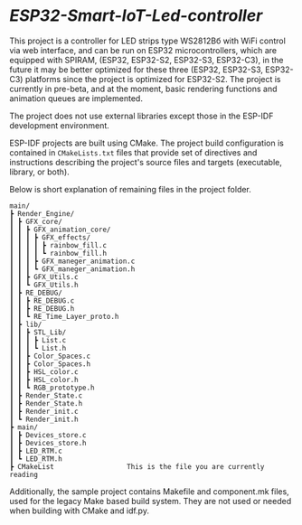 # _ESP32-Smart-IoT-Led-controller_

This project is a controller for LED strips type WS2812Bб with WiFi control via web interface, and can be run on ESP32 microcontrollers, which are equipped with SPIRAM, (ESP32, ESP32-S2, ESP32-S3, ESP32-C3), in the future it may be better optimized for these three (ESP32, ESP32-S3, ESP32-C3) platforms since the project is optimized for ESP32-S2. The project is currently in pre-beta, and at the moment, basic rendering functions and animation queues are implemented.

The project does not use external libraries except those in the ESP-IDF development environment.

ESP-IDF projects are built using CMake. The project build configuration is contained in `CMakeLists.txt`
files that provide set of directives and instructions describing the project's source files and targets
(executable, library, or both). 

Below is short explanation of remaining files in the project folder.

```
main/
┣ Render_Engine/
┃ ┣ GFX_core/
┃ ┃ ┣ GFX_animation_core/
┃ ┃ ┃ ┣ GFX_effects/
┃ ┃ ┃ ┃ ┣ rainbow_fill.c
┃ ┃ ┃ ┃ ┗ rainbow_fill.h
┃ ┃ ┃ ┣ GFX_maneger_animation.c
┃ ┃ ┃ ┗ GFX_maneger_animation.h
┃ ┃ ┣ GFX_Utils.c
┃ ┃ ┗ GFX_Utils.h
┃ ┣ RE_DEBUG/
┃ ┃ ┣ RE_DEBUG.c
┃ ┃ ┣ RE_DEBUG.h
┃ ┃ ┗ RE_Time_Layer_proto.h
┃ ┣ lib/
┃ ┃ ┣ STL_Lib/
┃ ┃ ┃ ┣ List.c
┃ ┃ ┃ ┗ List.h
┃ ┃ ┣ Color_Spaces.c
┃ ┃ ┣ Color_Spaces.h
┃ ┃ ┣ HSL_color.c
┃ ┃ ┣ HSL_color.h
┃ ┃ ┗ RGB_prototype.h
┃ ┣ Render_State.c
┃ ┣ Render_State.h
┃ ┣ Render_init.c
┃ ┗ Render_init.h
┣ main/
┃ ┣ Devices_store.c
┃ ┣ Devices_store.h
┃ ┣ LED_RTM.c
┃ ┗ LED_RTM.h
┣ CMakeList                  This is the file you are currently reading
```
Additionally, the sample project contains Makefile and component.mk files, used for the legacy Make based build system. 
They are not used or needed when building with CMake and idf.py.
